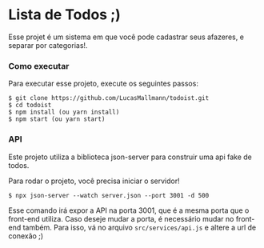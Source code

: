 # Lista de Todos ;)

Esse projet é um sistema em que você pode cadastrar seus afazeres, e separar por categorias!.

### Como executar

Para executar esse projeto, execute os seguintes passos:

```
$ git clone https://github.com/LucasMallmann/todoist.git
$ cd todoist
$ npm install (ou yarn install)
$ npm start (ou yarn start)
```

### API

Este projeto utiliza a biblioteca json-server para construir uma api fake de todos.

Para rodar o projeto, você precisa iniciar o servidor!

```
$ npx json-server --watch server.json --port 3001 -d 500
```

Esse comando irá expor a API na porta 3001, que é a mesma porta que o front-end utiliza. Caso deseje mudar a porta, é necessário mudar no front-end também. Para isso, vá no arquivo `src/services/api.js` e altere a url de conexão ;)
